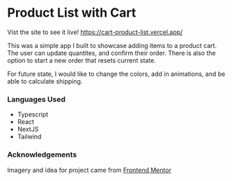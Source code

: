 
# Product List with Cart

Vist the site to see it live! 
<https://cart-product-list.vercel.app/>

This was a simple app I built to showcase adding items to a product cart. The user can update quantites, and confirm their order. There is also the option to start a new order that resets current state.

For future state, I would like to change the colors, add in animations, and be able to calculate shipping.

### Languages Used
* Typescript
* React
* NextJS
* Tailwind

### Acknowledgements
Imagery and idea for project came from [Frontend Mentor](https://www.frontendmentor.io/ "Frontend Mentor")